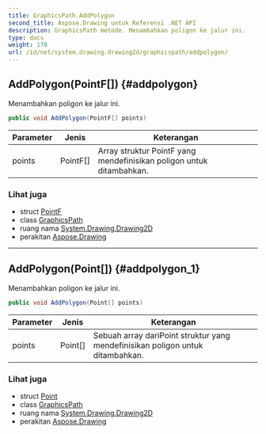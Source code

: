 ```yaml
---
title: GraphicsPath.AddPolygon
second_title: Aspose.Drawing untuk Referensi .NET API
description: GraphicsPath metode. Menambahkan poligon ke jalur ini.
type: docs
weight: 170
url: /id/net/system.drawing.drawing2d/graphicspath/addpolygon/
---
```

## AddPolygon(PointF[]) {#addpolygon}

Menambahkan poligon ke jalur ini.

```csharp
public void AddPolygon(PointF[] points)
```

| Parameter | Jenis | Keterangan |
| --- | --- | --- |
| points | PointF[] | Array struktur PointF yang mendefinisikan poligon untuk ditambahkan. |

### Lihat juga

* struct [PointF](../../../system.drawing/pointf/)
* class [GraphicsPath](../)
* ruang nama [System.Drawing.Drawing2D](../../graphicspath/)
* perakitan [Aspose.Drawing](../../../)

---

## AddPolygon(Point[]) {#addpolygon_1}

Menambahkan poligon ke jalur ini.

```csharp
public void AddPolygon(Point[] points)
```

| Parameter | Jenis | Keterangan |
| --- | --- | --- |
| points | Point[] | Sebuah array dariPoint struktur yang mendefinisikan poligon untuk ditambahkan. |

### Lihat juga

* struct [Point](../../../system.drawing/point/)
* class [GraphicsPath](../)
* ruang nama [System.Drawing.Drawing2D](../../graphicspath/)
* perakitan [Aspose.Drawing](../../../)


